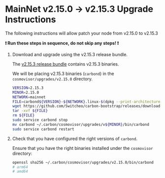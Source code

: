 # MainNet v2.15.0 -> v2.15.3 Upgrade Instructions

The following instructions will allow patch your node from v2.15.0 to v2.15.3

**:exclamation: Run these steps in sequence, do not skip any steps! :exclamation:**

1. Download and upgrade using the v2.15.3 release bundle.

    The [v2.15.3 release bundle](https://github.com/Switcheo/carbon-bootstrap/releases/tag/v2.15.3) contains v2.15.3 binaries.

    We will be placing v2.15.3 binaries (`carbond`) in the `cosmovisor/upgrades/v2.15.0` directory. 

    ```bash
    VERSION=2.15.3
    MINOR=2.15.0
    NETWORK=mainnet
    FILE=carbond${VERSION}-${NETWORK}.linux-$(dpkg --print-architecture).tar.gz
    wget https://github.com/Switcheo/carbon-bootstrap/releases/download/v${VERSION}/${FILE}
    tar -xvf ${FILE}
    rm ${FILE}
    sudo service carbond stop
    mv carbond ~/.carbon/cosmovisor/upgrades/v${MINOR}/bin/carbond
    sudo service carbond restart
    ```

2. Check that you have configured the right versions of `carbond`.

    Ensure that you have the right binaries installed under the `cosmovisor` directory:

    ```bash
    openssl sha256 ~/.carbon/cosmovisor/upgrades/v2.15.0/bin/carbond
    # arm64 
    # amd64 
    ```
